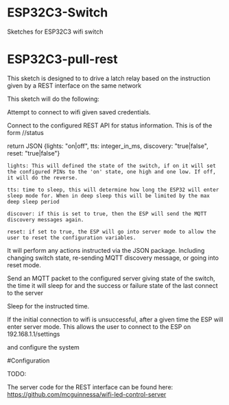 # ESP32C3-Switch
Sketches for ESP32C3 wifi switch


# ESP32C3-pull-rest
This sketch is designed to to drive a latch relay based on the instruction given by a REST interface on the same network

This sketch will do the following:

Attempt to connect to wifi given saved credentials.

  Connect to the configured REST API for status information. This is of the form 
  <hostname>/<prefix>/status

  return JSON
    {lights: "on|off", tts: integer_in_ms, discovery: "true|false", reset: "true|false"}

    lights: This will defined the state of the switch, if on it will set the configured PINs to the 'on' state, one high and one low. If off, it will do the reverse.

    tts: time to sleep, this will determine how long the ESP32 will enter sleep mode for. When in deep sleep this will be limited by the max deep sleep period

    discover: if this is set to true, then the ESP will send the MQTT discovery messages again.

    reset: if set to true, the ESP will go into server mode to allow the user to reset the configuration variables.

  It will perform any actions instructed via the JSON package. Including changing switch state, re-sending MQTT discovery message, or going into reset mode.

  Send an MQTT packet to the configured server giving state of the switch, the time it will sleep for and the success or failure state of the last connect to the server

  Sleep for the instructed time.

If the initial connection to wifi is unsuccessful, after a given time the ESP will enter server mode. This allows the user to connect to the ESP on
192.168.1.1/settings

and configure the system


#Configuration
  

TODO:


The server code for the REST interface can be found here:
https://github.com/mcguinnessa/wifi-led-control-server
